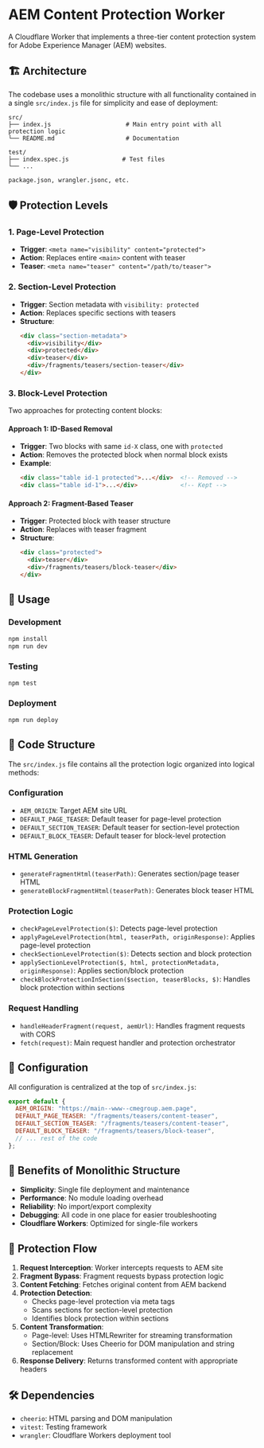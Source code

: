 # AEM Content Protection Worker

A Cloudflare Worker that implements a three-tier content protection system for Adobe Experience Manager (AEM) websites.

## 🏗️ Architecture

The codebase uses a monolithic structure with all functionality contained in a single `src/index.js` file for simplicity and ease of deployment:

```
src/
├── index.js                     # Main entry point with all protection logic
└── README.md                    # Documentation

test/
├── index.spec.js               # Test files
└── ...

package.json, wrangler.jsonc, etc.
```

## 🛡️ Protection Levels

### 1. Page-Level Protection
- **Trigger**: `<meta name="visibility" content="protected">`
- **Action**: Replaces entire `<main>` content with teaser
- **Teaser**: `<meta name="teaser" content="/path/to/teaser">`

### 2. Section-Level Protection
- **Trigger**: Section metadata with `visibility: protected`
- **Action**: Replaces specific sections with teasers
- **Structure**: 
  ```html
  <div class="section-metadata">
    <div>visibility</div>
    <div>protected</div>
    <div>teaser</div>
    <div>/fragments/teasers/section-teaser</div>
  </div>
  ```

### 3. Block-Level Protection
Two approaches for protecting content blocks:

#### Approach 1: ID-Based Removal
- **Trigger**: Two blocks with same `id-X` class, one with `protected`
- **Action**: Removes the protected block when normal block exists
- **Example**:
  ```html
  <div class="table id-1 protected">...</div>  <!-- Removed -->
  <div class="table id-1">...</div>            <!-- Kept -->
  ```

#### Approach 2: Fragment-Based Teaser
- **Trigger**: Protected block with teaser structure
- **Action**: Replaces with teaser fragment
- **Structure**:
  ```html
  <div class="protected">
    <div>teaser</div>
    <div>/fragments/teasers/block-teaser</div>
  </div>
  ```

## 🚀 Usage

### Development
```bash
npm install
npm run dev
```

### Testing
```bash
npm test
```

### Deployment
```bash
npm run deploy
```

## 📁 Code Structure

The `src/index.js` file contains all the protection logic organized into logical methods:

### Configuration
- `AEM_ORIGIN`: Target AEM site URL
- `DEFAULT_PAGE_TEASER`: Default teaser for page-level protection
- `DEFAULT_SECTION_TEASER`: Default teaser for section-level protection
- `DEFAULT_BLOCK_TEASER`: Default teaser for block-level protection

### HTML Generation
- `generateFragmentHtml(teaserPath)`: Generates section/page teaser HTML
- `generateBlockFragmentHtml(teaserPath)`: Generates block teaser HTML

### Protection Logic
- `checkPageLevelProtection($)`: Detects page-level protection
- `applyPageLevelProtection(html, teaserPath, originResponse)`: Applies page-level protection
- `checkSectionLevelProtection($)`: Detects section and block protection
- `applySectionLevelProtection($, html, protectionMetadata, originResponse)`: Applies section/block protection
- `checkBlockProtectionInSection($section, teaserBlocks, $)`: Handles block protection within sections

### Request Handling
- `handleHeaderFragment(request, aemUrl)`: Handles fragment requests with CORS
- `fetch(request)`: Main request handler and protection orchestrator

## 🔧 Configuration

All configuration is centralized at the top of `src/index.js`:

```javascript
export default {
  AEM_ORIGIN: "https://main--www--cmegroup.aem.page",
  DEFAULT_PAGE_TEASER: "/fragments/teasers/content-teaser",
  DEFAULT_SECTION_TEASER: "/fragments/teasers/content-teaser",
  DEFAULT_BLOCK_TEASER: "/fragments/teasers/block-teaser",
  // ... rest of the code
};
```

## 🎯 Benefits of Monolithic Structure

- **Simplicity**: Single file deployment and maintenance
- **Performance**: No module loading overhead
- **Reliability**: No import/export complexity
- **Debugging**: All code in one place for easier troubleshooting
- **Cloudflare Workers**: Optimized for single-file workers

## 🔄 Protection Flow

1. **Request Interception**: Worker intercepts requests to AEM site
2. **Fragment Bypass**: Fragment requests bypass protection logic
3. **Content Fetching**: Fetches original content from AEM backend
4. **Protection Detection**: 
   - Checks page-level protection via meta tags
   - Scans sections for section-level protection
   - Identifies block protection within sections
5. **Content Transformation**: 
   - Page-level: Uses HTMLRewriter for streaming transformation
   - Section/Block: Uses Cheerio for DOM manipulation and string replacement
6. **Response Delivery**: Returns transformed content with appropriate headers

## 🛠️ Dependencies

- `cheerio`: HTML parsing and DOM manipulation
- `vitest`: Testing framework
- `wrangler`: Cloudflare Workers deployment tool 